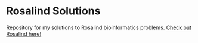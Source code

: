 # Rosalind Solutions

Repository for my solutions to Rosalind bioinformatics problems. [Check out Rosalind here!](https://rosalind.info/)
